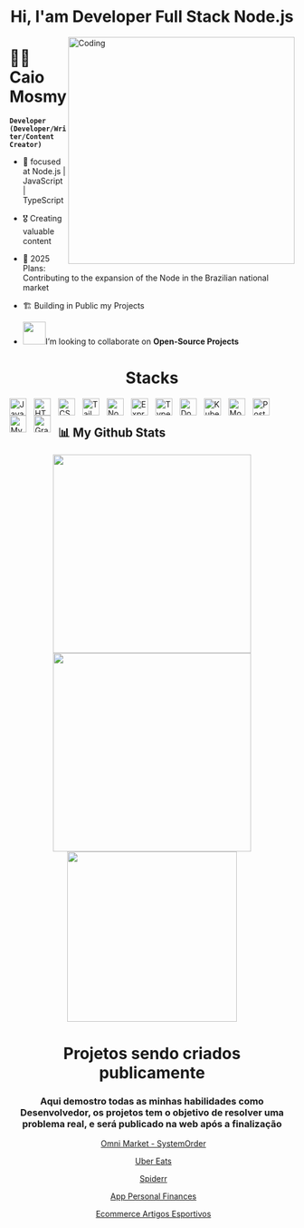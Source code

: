 <h1 align="center">Hi, I'am Developer Full Stack Node.js</h1>

<img align="right" alt="Coding" width="400" src="https://github.com/Ayushparikh-code/Ayushparikh-code/blob/main/me.gif">

# 🏄‍♂️ Caio Mosmy

**`Developer (Developer/Writer/Content Creator)`**

- 🌱  focused at Node.js | JavaScript | TypeScript
- 🎖️  Creating valuable content
- 🥅  2025 Plans: Contributing to the expansion of the Node in the Brazilian national market
- 🏗️  Building in Public my Projects


- <img src="https://github.com/rajput2107/rajput2107/blob/master/Assets/Handshake.gif" width="40px">I’m looking to collaborate on **Open-Source Projects**<br>

<h1 align="center">Stacks</h1>



<img align="left" alt="JavaScript" width="30px" style="padding-right:10px;" src="https://cdn.jsdelivr.net/gh/devicons/devicon/icons/javascript/javascript-plain.svg" />
<img align="left" alt="HTML" width="30px" style="padding-right:10px;" src="https://cdn.jsdelivr.net/gh/devicons/devicon/icons/html5/html5-plain.svg" />
<img align="left" alt="CSS" width="30px" style="padding-right:10px;" src="https://cdn.jsdelivr.net/gh/devicons/devicon/icons/css3/css3-plain.svg" />
<img align="left" alt="Tailwindcss" width="30px" style="padding-right:10px;" src="https://cdn.jsdelivr.net/gh/devicons/devicon/icons/tailwindcss/tailwindcss-original.svg" />


<img align="left" alt="NodeJS" width="30px" style="padding-right:10px;" src="https://cdn.jsdelivr.net/gh/devicons/devicon/icons/nodejs/nodejs-original.svg" />

<img align="left" alt="Express" width="30" style="padding-right:10px;" src="https://cdn.jsdelivr.net/gh/devicons/devicon/icons/express/express-original.svg" />
<img align="left" alt="TypeScript" width="30px" style="padding-right:10px;" src="https://cdn.jsdelivr.net/gh/devicons/devicon/icons/typescript/typescript-plain.svg" />



<img align="left" alt="Docker" width="30px" style="padding-right:10px;" src="https://cdn.jsdelivr.net/gh/devicons/devicon/icons/docker/docker-original.svg" />
<img align="left" alt="Kubernetes" width="30px" style="padding-right:10px;" src="https://cdn.jsdelivr.net/gh/devicons/devicon/icons/kubernetes/kubernetes-original.svg" />



<img align="left" alt="MongoDB" width="30px" style="padding-right:10px;" src="https://cdn.jsdelivr.net/gh/devicons/devicon/icons/mongodb/mongodb-original.svg" />
<img align="left" alt="PostgreSQL" width="30px" style="padding-right:10px;" src="https://cdn.jsdelivr.net/gh/devicons/devicon/icons/postgresql/postgresql-original.svg" />
<img align="left" alt="MySQL" width="30px" style="padding-right:10px;" src="https://cdn.jsdelivr.net/gh/devicons/devicon/icons/mysql/mysql-original.svg" />

<img align="left" alt="Graphql" width="30" style="padding-right:10px;" src="https://cdn.jsdelivr.net/gh/devicons/devicon/icons/graphql/graphql-plain.svg"/>

</div>


<br />

## 📊 My Github Stats
<div align="center">

<img src="https://github-readme-stats.vercel.app/api?username=Themosmy&theme=vue-dark&show_icons=true&hide_border=true&count_private=true" width="350px" />

<img src="https://github-readme-streak-stats.herokuapp.com/?user=Themosmy&theme=vue-dark&hide_border=true" width="350px" />

<img src="https://github-readme-stats.vercel.app/api/top-langs/?username=Themosmy&theme=vue-dark&show_icons=true&hide_border=true&layout=compact" width="300px" />

<h1 align="center">Projetos sendo criados publicamente</h1>
<h3 align="center">Aqui demostro todas as minhas habilidades como Desenvolvedor, os projetos tem o objetivo de resolver uma problema real, e será publicado na web após a finalização</h3>

<a href="https://github.com/Caiomosmy/SystemOrder" target="_blank"><i class="fas fa-cogs" style="margin-right: 5px;"></i>Omni Market - SystemOrder</a>

<a href="https://github.com/Caiomosmy/Uber-Eats" target="_blank"><i class="fas fa-cogs" style="margin-right: 5px;"></i>Uber Eats</a>

<a href="https://github.com/Caiomosmy/SystemOrder" target="_blank"><i class="fas fa-cogs" style="margin-right: 5px;"></i>Spiderr</a>

<a href="https://github.com/Caiomosmy/SystemOrder" target="_blank"><i class="fas fa-cogs" style="margin-right: 5px;"></i>App Personal Finances</a>

<a href="https://github.com/Caiomosmy/SystemOrder" target="_blank"><i class="fas fa-cogs" style="margin-right: 5px;"></i>Ecommerce Artigos Esportivos</a>

</div>
